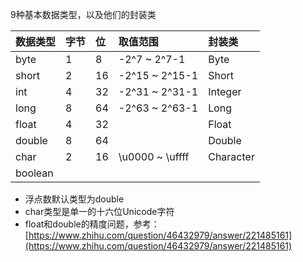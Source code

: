 9种基本数据类型，以及他们的封装类

| 数据类型 | 字节 | 位 | 取值范围 | 封装类 |
| :--- | :--- | :--- | :--- | :--- |
| byte | 1 | 8 | -2^7 ~ 2^7-1 | Byte |
| short | 2 | 16 | -2^15 ~ 2^15-1 | Short |
| int | 4 | 32 | -2^31 ~ 2^31-1 | Integer |
| long | 8 | 64 | -2^63 ~ 2^63-1 | Long |
| float | 4 | 32 |  | Float |
| double | 8 | 64 |  | Double |
| char | 2 | 16 | \u0000 ~ \uffff | Character |
| boolean |  |  |  |  |

* 浮点数默认类型为double
* char类型是单一的十六位Unicode字符
* float和double的精度问题，参考：[https://www.zhihu.com/question/46432979/answer/221485161](https://www.zhihu.com/question/46432979/answer/221485161)





